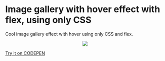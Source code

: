 # Image gallery with hover effect with flex, using only CSS
Cool image gallery effect with hover using only CSS and flex.

<div align="center"><img src="/preview.gif"></div>

<a href="https://codepen.io/SOCRAMBLLE/pen/JjaVMyp" target="_blank">Try it on CODEPEN</a>
